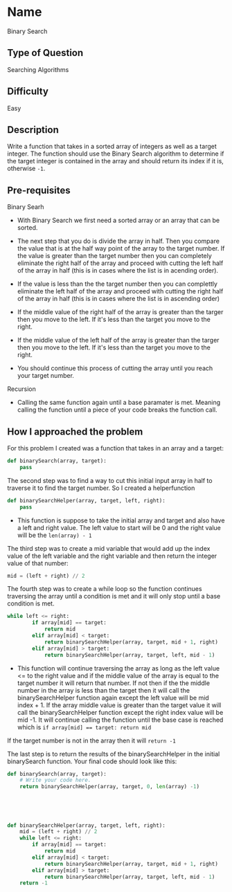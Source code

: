 # Name 

Binary Search

## Type of Question

Searching Algorithms

## Difficulty

Easy

## Description

Write a function that takes in a sorted array of integers as well as a target integer. The function should use the Binary Search algorithm to determine if the target integer is contained in the array and should return its index if it is, otherwise `-1`.

## Pre-requisites

Binary Searh

* With Binary Search we first need a sorted array or an array that can be sorted. 

* The next step that you do is divide the array in half. Then you compare the value that is at the half way point of the array to the target number. If the value is greater than the  target number then you can completely eliminate the right half of the array and proceed with cutting the left half of the array in half (this is in cases where the list is in acending order). 

* If the value is less than the the target number then you can complettly eliminate the left half of the array and proceed with cutting the right half of the array in half (this is in cases where the list is in ascending order)

* If the middle value of the right half of the array is greater than the targer then you move to the left. If it's less than the target you move to the right. 

* If the middle value of the left half of the array is greater than the targer then you move to the left. If it's less than the target you move to the right.

* You should continue this process of cutting the array until you reach your target number.

Recursion

* Calling the same function again until a base paramater is met. Meaning calling the function until a piece of your code breaks the function call. 

## How I approached the problem

For this problem I created was a function that takes in an array and a target:

```python
def binarySearch(array, target):
    pass
```

The second step was to find a way to cut this initial input array in half to traverse it to find the target number. So I created a helperfunction

```python
def binarySearchHelper(array, target, left, right):
    pass
```

* This function is suppose to take the initial array and target and also have a left and right value. The left value to start will be 0 and the right value will be the `len(array) - 1`

The third step was to create a mid variable that would add up the index value of the left variable and the right variable and then return the integer value of that number:

```python
mid = (left + right) // 2
```

The fourth step was to create a while loop so the function continues traversing the array until a condition is met and it will only stop until a base condition is met.

```python
while left <= right:
        if array[mid] == target:
            return mid
        elif array[mid] < target:
		    return binarySearchHelper(array, target, mid + 1, right)
        elif array[mid] > target:
		    return binarySearchHelper(array, target, left, mid - 1)
```

* This function will continue traversing the array as long as the left value <= to the right value and if the middle value of the array is equal to the target number it will return that number. If not then if the the middle number in the array is less than the target then it will call the binarySearchHelper function again except the left value will be mid index +  1. If the array middle value is greater than the target value it will call the binarySearchHelper function except the right index value will be mid -1. It will continue calling the function until the base case is reached which is `if array[mid] == target: return mid`


If the target number is not in the array then it will `return -1`

The last step is to return the results of the binarySearchHelper in the initial binarySearch function. Your final code should look like this:

```python
def binarySearch(array, target):
    # Write your code here.
    return binarySearchHelper(array, target, 0, len(array) -1)
    
	
	
	
	
def binarySearchHelper(array, target, left, right):
	mid = (left + right) // 2
	while left <= right:
        if array[mid] == target:
            return mid
        elif array[mid] < target:
		    return binarySearchHelper(array, target, mid + 1, right)
        elif array[mid] > target:
		    return binarySearchHelper(array, target, left, mid - 1)
    return -1
```
